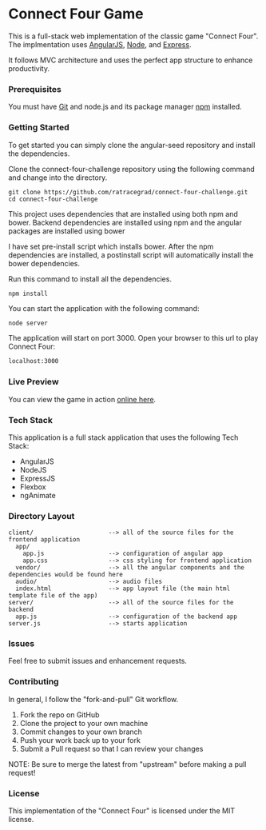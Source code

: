 # Connect Four Game

This is a full-stack web implementation of the classic game "Connect Four". The implmentation uses [AngularJS](http://angularjs.org/), [Node](https://nodejs.org/en/), and [Express](http://expressjs.com/). 

It follows MVC architecture and uses the perfect app structure to enhance productivity.

### Prerequisites

You must have [Git](http://git-scm.com/) and node.js and its package manager [npm](http://nodejs.org/) installed.

### Getting Started

To get started you can simply clone the angular-seed repository and install the dependencies.

Clone the connect-four-challenge repository using the following command and change into the directory.

```
git clone https://github.com/ratracegrad/connect-four-challenge.git
cd connect-four-challenge
```

This project uses dependencies that are installed using both npm and bower. Backend dependencies are installed using npm  and the angular packages are installed using bower

I have set pre-install script which installs bower. After the npm dependencies are installed, a postinstall script will automatically install the bower dependencies.

Run this command to install all the dependencies.

```
npm install
```

You can start the application with the following command:
```bash
node server
```

The application will start on port 3000. Open your browser to this url to play Connect Four:
```bash
localhost:3000
```

### Live Preview
You can view the game in action [online here](https://salesloft-hireme.herokuapp.com).


### Tech Stack

This application is a full stack application that uses the following Tech Stack:
* AngularJS
* NodeJS
* ExpressJS
* Flexbox
* ngAnimate

### Directory Layout

```
client/                     --> all of the source files for the frontend application
  app/
    app.js                  --> configuration of angular app
    app.css                 --> css styling for frontend application
  vendor/                   --> all the angular components and the dependencies would be found here
  audio/           		    --> audio files
  index.html                --> app layout file (the main html template file of the app)
server/                     --> all of the source files for the backend
  app.js                    --> configuration of the backend app
server.js                   --> starts application
```

### Issues
Feel free to submit issues and enhancement requests.

### Contributing
In general, I follow the "fork-and-pull" Git workflow.

1. Fork the repo on GitHub
2. Clone the project to your own machine
3. Commit changes to your own branch
4. Push your work back up to your fork
5. Submit a Pull request so that I can review your changes

NOTE: Be sure to merge the latest from "upstream" before making a pull request!

### License
This implementation of the "Connect Four" is licensed under the MIT license.